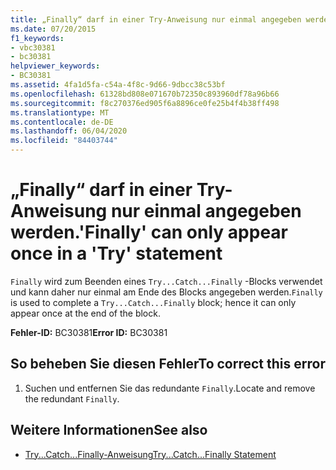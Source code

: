 ```yaml
---
title: „Finally“ darf in einer Try-Anweisung nur einmal angegeben werden.
ms.date: 07/20/2015
f1_keywords:
- vbc30381
- bc30381
helpviewer_keywords:
- BC30381
ms.assetid: 4fa1d5fa-c54a-4f8c-9d66-9dbcc38c53bf
ms.openlocfilehash: 61328bd808e071670b72350c893960df78a96b66
ms.sourcegitcommit: f8c270376ed905f6a8896ce0fe25b4f4b38ff498
ms.translationtype: MT
ms.contentlocale: de-DE
ms.lasthandoff: 06/04/2020
ms.locfileid: "84403744"
---
```

# <a name="finally-can-only-appear-once-in-a-try-statement"></a><span data-ttu-id="b5b36-102">„Finally“ darf in einer Try-Anweisung nur einmal angegeben werden.</span><span class="sxs-lookup"><span data-stu-id="b5b36-102">'Finally' can only appear once in a 'Try' statement</span></span>
<span data-ttu-id="b5b36-103">`Finally` wird zum Beenden eines `Try...Catch...Finally` -Blocks verwendet und kann daher nur einmal am Ende des Blocks angegeben werden.</span><span class="sxs-lookup"><span data-stu-id="b5b36-103">`Finally` is used to complete a `Try...Catch...Finally` block; hence it can only appear once at the end of the block.</span></span>  
  
 <span data-ttu-id="b5b36-104">**Fehler-ID:** BC30381</span><span class="sxs-lookup"><span data-stu-id="b5b36-104">**Error ID:** BC30381</span></span>  
  
## <a name="to-correct-this-error"></a><span data-ttu-id="b5b36-105">So beheben Sie diesen Fehler</span><span class="sxs-lookup"><span data-stu-id="b5b36-105">To correct this error</span></span>  
  
1. <span data-ttu-id="b5b36-106">Suchen und entfernen Sie das redundante `Finally`.</span><span class="sxs-lookup"><span data-stu-id="b5b36-106">Locate and remove the redundant `Finally`.</span></span>  
  
## <a name="see-also"></a><span data-ttu-id="b5b36-107">Weitere Informationen</span><span class="sxs-lookup"><span data-stu-id="b5b36-107">See also</span></span>

- [<span data-ttu-id="b5b36-108">Try...Catch...Finally-Anweisung</span><span class="sxs-lookup"><span data-stu-id="b5b36-108">Try...Catch...Finally Statement</span></span>](../language-reference/statements/try-catch-finally-statement.md)
